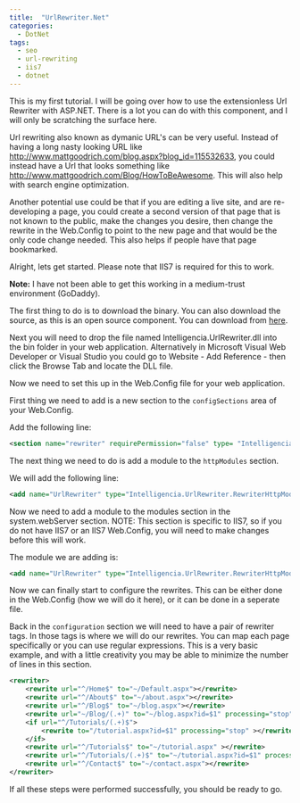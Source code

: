 ```yaml
---
title:  "UrlRewriter.Net"
categories: 
  - DotNet
tags:
  - seo
  - url-rewriting
  - iis7
  - dotnet
---
```


This is my first tutorial. I will be going over how to use the extensionless Url Rewriter with ASP.NET. There is a lot you can do with this component, and I will only be scratching the surface here.

Url rewriting also known as dymanic URL's can be very useful. Instead of having a long nasty looking URL like http://www.mattgoodrich.com/blog.aspx?blog_id=115532633, you could instead have a Url that looks something like http://www.mattgoodrich.com/Blog/HowToBeAwesome. This will also help with search engine optimization.

Another potential use could be that if you are editing a live site, and are re-developing a page, you could create a second version of that page that is not known to the public, make the changes you desire, then change the rewrite in the Web.Config to point to the new page and that would be the only code change needed. This also helps if people have that page bookmarked.

Alright, lets get started. Please note that IIS7 is required for this to work.

**Note:** I have not been able to get this working in a medium-trust environment (GoDaddy).

The first thing to do is to download the binary. You can also download the source, as this is an open source component. You can download from [here](http://urlrewriter.net/index.php/download).

Next you will need to drop the file named Intelligencia.UrlRewriter.dll into the bin folder in your web application. Alternatively in Microsoft Visual Web Developer or Visual Studio you could go to Website - Add Reference - then click the Browse Tab and locate the DLL file.

Now we need to set this up in the Web.Config file for your web application.

First thing we need to add is a new section to the `configSections` area of your Web.Config.

Add the following line:

```xml
<section name="rewriter" requirePermission="false" type= "Intelligencia.UrlRewriter.Configuration.RewriterConfigurationSectionHandler, Intelligencia.UrlRewriter" />
```

The next thing we need to do is add a module to the `httpModules` section.

We will add the following line:
```xml
<add name="UrlRewriter" type="Intelligencia.UrlRewriter.RewriterHttpModule, Intelligencia.UrlRewriter" />
```

Now we need to add a module to the modules section in the system.webServer section. NOTE: This section is specific to IIS7, so if you do not have IIS7 or an IIS7 Web.Config, you will need to make changes before this will work.

The module we are adding is:
```xml
<add name="UrlRewriter" type="Intelligencia.UrlRewriter.RewriterHttpModule" />
```

Now we can finally start to configure the rewrites. This can be either done in the Web.Config (how we will do it here), or it can be done in a seperate file.

Back in the `configuration` section we will need to have a pair of rewriter tags. In those tags is where we will do our rewrites. You can map each page specifically or you can use regular expressions. This is a very basic example, and with a little creativity you may be able to minimize the number of lines in this section.
```xml
<rewriter>
	<rewrite url="^/Home$" to="~/Default.aspx"></rewrite>
	<rewrite url="^/About$" to="~/about.aspx"></rewrite>
	<rewrite url="^/Blog$" to="~/blog.aspx"></rewrite>
	<rewrite url="~/Blog/(.+)" to="~/blog.aspx?id=$1" processing="stop"></rewrite>
	<if url="^/Tutorials/(.+)$">
		<rewrite to="/tutorial.aspx?id=$1" processing="stop" ></rewrite>
	</if>
	<rewrite url="^/Tutorials$" to="~/tutorial.aspx" ></rewrite>
	<rewrite url="^/Tutorials/(.+)$" to="~/tutorial.aspx?id=$1" processing="stop"></rewrite>
	<rewrite url="^/Contact$" to="~/contact.aspx"></rewrite>
</rewriter>
```

If all these steps were performed successfully, you should be ready to go.

